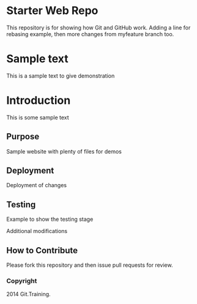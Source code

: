 # Starter Web Repo

This repository is for showing how Git and GitHub work.
Adding a line for rebasing example, then more changes from myfeature branch too.

# Sample text

This is a sample text to give demonstration

# Introduction

This is some sample text

## Purpose

Sample website with plenty of files for demos

## Deployment

Deployment of changes

## Testing

Example to show the testing stage

Additional modifications

## How to Contribute

Please fork this repository and then issue pull requests for review.

### Copyright

2014 Git.Training.